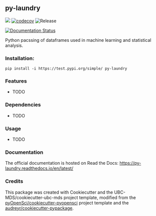 ## py-laundry 

![](https://github.com/UBC-MDS/py-laundry/workflows/build/badge.svg) [![codecov](https://codecov.io/gh/UBC-MDS/py-laundry/branch/master/graph/badge.svg)](https://codecov.io/gh/UBC-MDS/py-laundry) ![Release](https://github.com/UBC-MDS/py-laundry/workflows/Release/badge.svg)

[![Documentation Status](https://readthedocs.org/projects/py-laundry/badge/?version=latest)](https://py-laundry.readthedocs.io/en/latest/?badge=latest)

Python pacssing of dataframes used in machine learning and statistical analysis. 

### Installation:

```
pip install -i https://test.pypi.org/simple/ py-laundry
```

### Features
- TODO

### Dependencies

- TODO

### Usage

- TODO

### Documentation
The official documentation is hosted on Read the Docs: <https://py-laundry.readthedocs.io/en/latest/>

### Credits
This package was created with Cookiecutter and the UBC-MDS/cookiecutter-ubc-mds project template, modified from the [pyOpenSci/cookiecutter-pyopensci](https://github.com/pyOpenSci/cookiecutter-pyopensci) project template and the [audreyr/cookiecutter-pypackage](https://github.com/audreyr/cookiecutter-pypackage).
